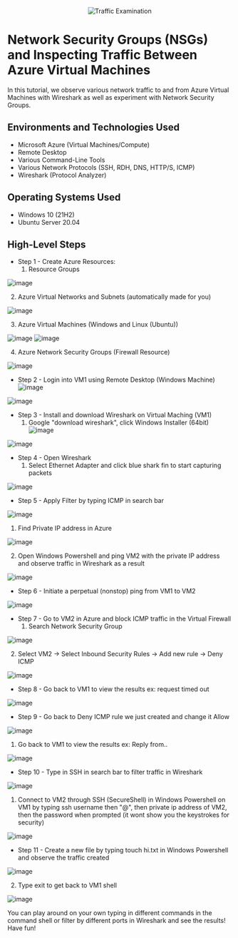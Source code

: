 <p align="center">
<img src="https://i.imgur.com/Ua7udoS.png" alt="Traffic Examination"/>
</p>

<h1>Network Security Groups (NSGs) and Inspecting Traffic Between Azure Virtual Machines</h1>
In this tutorial, we observe various network traffic to and from Azure Virtual Machines with Wireshark as well as experiment with Network Security Groups. <br />


<h2>Environments and Technologies Used</h2>

- Microsoft Azure (Virtual Machines/Compute)
- Remote Desktop
- Various Command-Line Tools
- Various Network Protocols (SSH, RDH, DNS, HTTP/S, ICMP)
- Wireshark (Protocol Analyzer)

<h2>Operating Systems Used </h2>

- Windows 10 (21H2)
- Ubuntu Server 20.04

<h2>High-Level Steps</h2>

- Step 1 - Create Azure Resources:
  1. Resource Groups

![image](https://github.com/WesGough/azure-network-protocols/assets/150361198/07fee134-b253-48b2-8550-11ec9b9c2dcb)

  2. Azure Virtual Networks and Subnets (automatically made for you)
 
![image](https://github.com/WesGough/azure-network-protocols/assets/150361198/9377aa00-4c54-4b49-a25e-72d480a872b9)
  
  3. Azure Virtual Machines (Windows and Linux (Ubuntu))
  
![image](https://github.com/WesGough/azure-network-protocols/assets/150361198/035130a3-bc49-46e1-9054-a803b568b3da) 
![image](https://github.com/WesGough/azure-network-protocols/assets/150361198/d8447394-7f1f-4deb-9c44-ae0c922850a8)
 
  
  4. Azure Network Security Groups (Firewall Resource)

![image](https://github.com/WesGough/azure-network-protocols/assets/150361198/1bcda21a-e872-4080-8cea-3ba3b13895f7)

- Step 2 - Login into VM1 using Remote Desktop (Windows Machine)
![image](https://github.com/WesGough/azure-network-protocols/assets/150361198/08b61e71-a3ad-4ebe-b5b2-72f1a93ca773)

![image](https://github.com/WesGough/azure-network-protocols/assets/150361198/35eb51e8-b8d9-43e0-8f23-113e37636726)

- Step 3 - Install and download Wireshark on Virtual Maching (VM1)
   1. Google "download wireshark", click Windows Installer (64bit)
![image](https://github.com/WesGough/azure-network-protocols/assets/150361198/c4b70b1d-8819-4a6b-9131-1905a83abbdc)

![image](https://github.com/WesGough/azure-network-protocols/assets/150361198/1d9475b9-6c6e-4172-ab14-11fa03ebbeab)

- Step 4 - Open Wireshark
  1. Select Ethernet Adapter and click blue shark fin to start capturing packets

![image](https://github.com/WesGough/azure-network-protocols/assets/150361198/c9cf9d7f-08e3-473f-b6d8-f9a1afec8de4)

- Step 5 - Apply Filter by typing ICMP in search bar

![image](https://github.com/WesGough/azure-network-protocols/assets/150361198/4e4ffe60-d71d-412f-a875-9db980abb6bc)

   1. Find Private IP address in Azure
 
![image](https://github.com/WesGough/azure-network-protocols/assets/150361198/d9154a84-5955-4d6f-aaf2-20f3d6d3957b)
 
  2. Open Windows Powershell and ping VM2 with the private IP address and observe traffic in Wireshark as a result

![image](https://github.com/WesGough/azure-network-protocols/assets/150361198/52b82fa1-d45e-4ffe-a838-70bebbf317e6)

- Step 6 - Initiate a perpetual (nonstop) ping from VM1 to VM2

![image](https://github.com/WesGough/azure-network-protocols/assets/150361198/e2e19b7e-8276-440a-87d7-a688701fa080)

- Step 7 - Go to VM2 in Azure and block ICMP traffic in the Virtual Firewall
  1. Search Network Security Group

![image](https://github.com/WesGough/azure-network-protocols/assets/150361198/bbec4e36-f429-43d1-ab42-ddc2978a9b0b)

  2. Select VM2 -> Select Inbound Security Rules -> Add new rule -> Deny ICMP

![image](https://github.com/WesGough/azure-network-protocols/assets/150361198/c613f36e-9a3b-4017-ab8c-b07093f4ea2e)

- Step 8 - Go back to VM1 to view the results ex: request timed out

![image](https://github.com/WesGough/azure-network-protocols/assets/150361198/bd7cc714-378a-4b52-9394-08a60b11a9b7)

- Step 9 - Go back to Deny ICMP rule we just created and change it Allow

![image](https://github.com/WesGough/azure-network-protocols/assets/150361198/25502138-55ac-4b79-b172-22e9f2d35c64)

  1. Go back to VM1 to view the results ex: Reply from..

![image](https://github.com/WesGough/azure-network-protocols/assets/150361198/094ac039-2acc-4ffc-b91b-2870fe501f9b)

- Step 10 - Type in SSH in search bar to filter traffic in Wireshark

![image](https://github.com/WesGough/azure-network-protocols/assets/150361198/fb335be2-1491-4451-994d-740d89d05b92)

  1. Connect to VM2 through SSH (SecureShell) in Windows Powershell on VM1 by typing ssh username then "@", then private ip address of VM2, then the password when prompted (it wont show you the keystrokes for security)

![image](https://github.com/WesGough/azure-network-protocols/assets/150361198/0eb7134e-069e-44d3-9557-2fc29a93d65e)

- Step 11 - Create a new file by typing touch hi.txt in Windows Powershell and observe the traffic created

![image](https://github.com/WesGough/azure-network-protocols/assets/150361198/dd4538a9-2326-4e04-b256-f664b29cc55b)

  2. Type exit to get back to VM1 shell

![image](https://github.com/WesGough/azure-network-protocols/assets/150361198/513b51f7-9a57-43dd-8db4-f573df119d0e)

You can play around on your own typing in different commands in the command shell or filter by different ports in Wireshark and see the results! Have fun!
